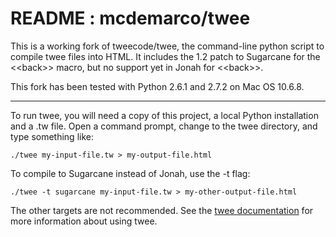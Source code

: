 README : mcdemarco/twee
======

This is a working fork of tweecode/twee, the command-line python script to compile twee files into HTML.  It includes the 1.2 patch to Sugarcane for the &lt;&lt;back>> macro, but no support yet in Jonah for &lt;&lt;back>>.

This fork has been tested with Python 2.6.1 and 2.7.2 on Mac OS 10.6.8.

***

To run twee, you will need a copy of this project, a local Python installation and a .tw file.  Open a command prompt, change to the twee directory, and type something like:

    ./twee my-input-file.tw > my-output-file.html

To compile to Sugarcane instead of Jonah, use the -t flag:

    ./twee -t sugarcane my-input-file.tw > my-other-output-file.html

The other targets are not recommended.  See the [twee documentation](http://gimcrackd.com/etc/doc/) for more information about using twee.  